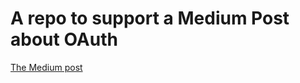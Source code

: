 # A repo to support a Medium Post about OAuth

[The Medium post](https://medium.com/@stevenpcurtis.sc/a-practice-oauth-token-with-postman-and-swift-b9c627301663)
